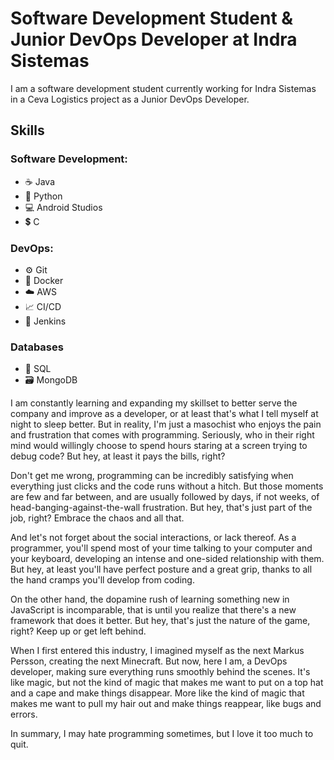# Software Development Student & Junior DevOps Developer at Indra Sistemas

I am a software development student currently working for Indra Sistemas in a Ceva Logistics project as a Junior DevOps Developer.

## Skills

### Software Development:
- :coffee: Java
- :snake: Python
- :computer: Android Studios
- :heavy_dollar_sign: C

### DevOps:
- :gear: Git
- :whale: Docker
- :cloud: AWS
- :chart_with_upwards_trend: CI/CD 
- :wrench: Jenkins

### Databases
- :floppy_disk: SQL
- :card_file_box: MongoDB

I am constantly learning and expanding my skillset to better serve the company and improve as a developer, or at least that's what I tell myself at night to sleep better. But in reality, I'm just a masochist who enjoys the pain and frustration that comes with programming. Seriously, who in their right mind would willingly choose to spend hours staring at a screen trying to debug code? But hey, at least it pays the bills, right? 

Don't get me wrong, programming can be incredibly satisfying when everything just clicks and the code runs without a hitch. But those moments are few and far between, and are usually followed by days, if not weeks, of head-banging-against-the-wall frustration. But hey, that's just part of the job, right? Embrace the chaos and all that.

And let's not forget about the social interactions, or lack thereof. As a programmer, you'll spend most of your time talking to your computer and your keyboard, developing an intense and one-sided relationship with them. But hey, at least you'll have perfect posture and a great grip, thanks to all the hand cramps you'll develop from coding.

On the other hand, the dopamine rush of learning something new in JavaScript is incomparable, that is until you realize that there's a new framework that does it better. But hey, that's just the nature of the game, right? Keep up or get left behind.

When I first entered this industry, I imagined myself as the next Markus Persson, creating the next Minecraft. But now, here I am, a DevOps developer, making sure everything runs smoothly behind the scenes. It's like magic, but not the kind of magic that makes me want to put on a top hat and a cape and make things disappear. More like the kind of magic that makes me want to pull my hair out and make things reappear, like bugs and errors.

In summary, I may hate programming sometimes, but I love it too much to quit.


